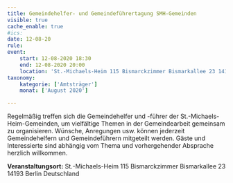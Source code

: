```yaml
---
title: Gemeindehelfer- und Gemeindeführertagung SMH-Gemeinden
visible: true
cache_enable: true
#ics: 
date: 12-08-20
rule: 
event:
	start: 12-08-2020 18:30
	end: 12-08-2020 20:00
	location: 'St.-Michaels-Heim 115 Bismarckzimmer Bismarkallee 23 14193 Berlin Deutschland'
taxonomy:
	kategorie: ['Amtsträger']
	monat: ['August 2020']

---
```

Regelmäßig treffen sich die Gemeindehelfer und -führer der St.-Michaels-Heim-Gemeinden, um vielfältige Themen in der Gemeindearbeit gemeinsam zu organisieren. Wünsche, Anregungen usw. können jederzeit Gemeindehelfern und Gemeindeführern mitgeteilt werden. Gäste und Interessierte sind abhängig vom Thema und vorhergehender Absprache herzlich willkommen.



**Veranstaltungsort:** St.-Michaels-Heim
115 Bismarckzimmer
Bismarkallee 23
14193 Berlin
Deutschland

